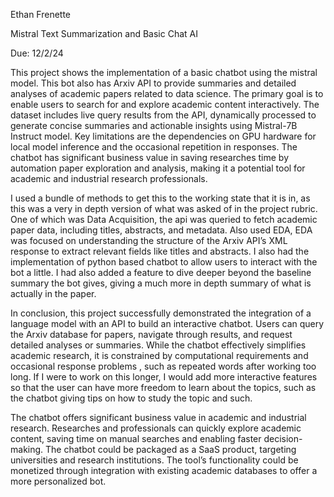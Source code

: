 ﻿Ethan Frenette

Mistral Text Summarization and Basic Chat AI

Due: 12/2/24


This project shows the implementation of a basic chatbot using the mistral model. This bot also has Arxiv API to provide summaries and detailed analyses of academic papers related to data science. The primary goal is to enable users to search for and explore academic content interactively. The dataset includes live query results from the API, dynamically processed to generate concise summaries and actionable insights using Mistral-7B Instruct model. Key limitations are the dependencies on GPU hardware for local model inference and the occasional repetition in responses. The chatbot has significant business value in saving researches time by automation paper exploration and analysis, making it a potential tool for academic and industrial research professionals. 

I used a bundle of methods to get this to the working state that it is in, as this was a very in depth version of what was asked of in the project rubric. One of which was Data Acquisition, the api was queried to fetch academic paper data, including titles, abstracts, and metadata. Also used EDA, EDA was focused on understanding the structure of the Arxiv API’s XML response to extract relevant fields like titles and abstracts. I also had the implementation of python based chatbot to allow users to interact with the bot a little. I had also added a feature to dive deeper beyond the baseline summary the bot gives, giving a much more in depth summary of what is actually in the paper. 

In conclusion, this project successfully demonstrated the integration of a language model with an API to build an interactive chatbot. Users can query the Arxiv database for papers, navigate through results, and request detailed analyses or summaries. While the chatbot effectively simplifies academic research, it is constrained by computational requirements and occasional response problems , such as repeated words after working too long. If I were to work on this longer, I would add more interactive features so that the user can have more freedom to learn about the topics, such as the chatbot giving tips on how to study the topic and such.

The chatbot offers significant business value in academic and industrial research. Researches and professionals can quickly explore academic content, saving time on manual searches and enabling faster decision-making. The chatbot could be packaged as a SaaS product, targeting universities and research institutions. The tool’s functionality could be monetized through integration with existing academic databases to offer a more personalized bot.






